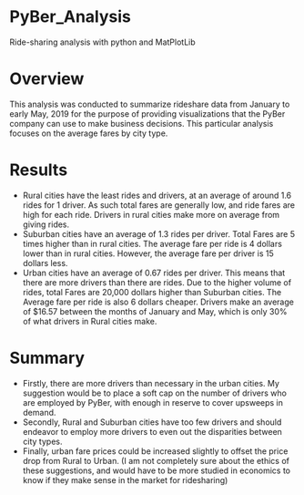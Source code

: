 # PyBer_Analysis
Ride-sharing analysis with python and MatPlotLib

# Overview
This analysis was conducted to summarize rideshare data from January to early May, 2019 for the purpose of providing visualizations that the PyBer company can use to make business decisions. This particular analysis focuses on the average fares by city type.
# Results
- Rural cities have the least rides and drivers, at an average of around 1.6 rides for 1 driver. As such total fares are generally low, and ride fares are high for each ride. Drivers in rural cities make more on average from giving rides.
- Suburban cities have an average of 1.3 rides per driver. Total Fares are 5 times higher than in rural cities. The average fare per ride is 4 dollars lower than in rural cities. However, the average fare per driver is 15 dollars less. 
- Urban cities have an average of 0.67 rides per driver. This means that there are more drivers than there are rides. Due to the higher volume of rides, total Fares are 20,000 dollars higher than Suburban cities. The Average fare per ride is also 6 dollars cheaper. Drivers make an average of $16.57 between the months of January and May, which is only 30% of what drivers in Rural cities make.
# Summary
- Firstly, there are more drivers than necessary in the urban cities. My suggestion would be to place a soft cap on the number of drivers who are employed by PyBer, with enough in reserve to cover upsweeps in demand. 
- Secondly, Rural and Suburban cities have too few drivers and should endeavor to employ more drivers to even out the disparities between city types. 
- Finally, urban fare prices could be increased slightly to offset the price drop from Rural to Urban.
(I am not completely sure about the ethics of these suggestions, and would have to be more studied in economics to know if they make sense in the market for ridesharing)
